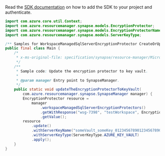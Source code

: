 Read the [SDK documentation](https://github.com/Azure/azure-sdk-for-java/blob/azure-resourcemanager-synapse_1.0.0-beta.5/sdk/synapse/azure-resourcemanager-synapse/README.md) on how to add the SDK to your project and authenticate.

```java
import com.azure.core.util.Context;
import com.azure.resourcemanager.synapse.models.EncryptionProtector;
import com.azure.resourcemanager.synapse.models.EncryptionProtectorName;
import com.azure.resourcemanager.synapse.models.ServerKeyType;

/** Samples for WorkspaceManagedSqlServerEncryptionProtector CreateOrUpdate. */
public final class Main {
    /*
     * x-ms-original-file: specification/synapse/resource-manager/Microsoft.Synapse/stable/2021-06-01/examples/WorkspaceManagedSqlServerEncryptionProtectorCreateOrUpdateKeyVault.json
     */
    /**
     * Sample code: Update the encryption protector to key vault.
     *
     * @param manager Entry point to SynapseManager.
     */
    public static void updateTheEncryptionProtectorToKeyVault(
        com.azure.resourcemanager.synapse.SynapseManager manager) {
        EncryptionProtector resource =
            manager
                .workspaceManagedSqlServerEncryptionProtectors()
                .getWithResponse("wsg-7398", "testWorkspace", EncryptionProtectorName.CURRENT, Context.NONE)
                .getValue();
        resource
            .update()
            .withServerKeyName("someVault_someKey_01234567890123456789012345678901")
            .withServerKeyType(ServerKeyType.AZURE_KEY_VAULT)
            .apply();
    }
}
```
